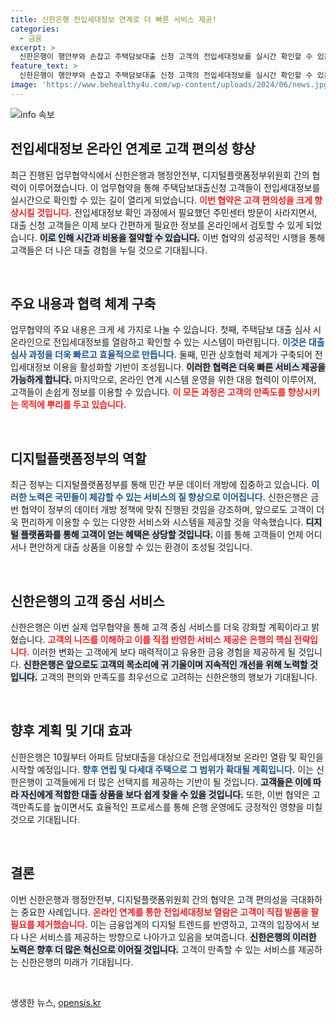 ```yaml
---
title: 신한은행 전입세대정보 연계로 더 빠른 서비스 제공!
categories:
  - 금융
excerpt: >
  신한은행이 행안부와 손잡고 주택담보대출 신청 고객의 전입세대정보를 실시간 확인할 수 있는 시스템을 구축했습니다. 행정 절차가 간소화되어 대출 과정이 한층 더 편리해집니다. 클릭하세요!
feature_text: >
  신한은행이 행안부와 손잡고 주택담보대출 신청 고객의 전입세대정보를 실시간 확인할 수 있는 시스템을 구축했습니다. 행정 절차가 간소화되어 대출 과정이 한층 더 편리해집니다. 클릭하세요!
image: 'https://www.behealthy4u.com/wp-content/uploads/2024/06/news.jpg'
---
```


<p><img src="https://www.behealthy4u.com/wp-content/uploads/2024/06/news.jpg" alt="info 속보" /></p>

<h2 data-ke-size="size26">전입세대정보 온라인 연계로 고객 편의성 향상</h2>

<p data-ke-size="size16">최근 진행된 업무협약식에서 신한은행과 행정안전부, 디지털플랫폼정부위원회 간의 협력이 이루어졌습니다. 이 업무협약을 통해 주택담보대출신청 고객들이 전입세대정보를 실시간으로 확인할 수 있는 길이 열리게 되었습니다. <b><span style="color: #ee2323;">이번 협약은 고객 편의성을 크게 향상시킬 것입니다.</span></b> 전입세대정보 확인 과정에서 필요했던 주민센터 방문이 사라지면서, 대출 신청 고객들은 이제 보다 간편하게 필요한 정보를 온라인에서 검토할 수 있게 되었습니다. <b><span style="background-color: #21538527;">이로 인해 시간과 비용을 절약할 수 있습니다.</span></b> 이번 협약의 성공적인 시행을 통해 고객들은 더 나은 대출 경험을 누릴 것으로 기대됩니다.</p>

<p data-ke-size="size16">&nbsp;</p>

<h2 data-ke-size="size26">주요 내용과 협력 체계 구축</h2>

<p data-ke-size="size16">업무협약의 주요 내용은 크게 세 가지로 나눌 수 있습니다. 첫째, 주택담보 대출 심사 시 온라인으로 전입세대정보를 열람하고 확인할 수 있는 시스템이 마련됩니다. <b><span style="color: #1a5490;">이것은 대출 심사 과정을 더욱 빠르고 효율적으로 만듭니다.</span></b> 둘째, 민관 상호협력 체계가 구축되어 전입세대정보 이용을 활성화할 기반이 조성됩니다. <b><span style="background-color: #21538527;">이러한 협력은 더욱 빠른 서비스 제공을 가능하게 합니다.</span></b> 마지막으로, 온라인 연계 시스템 운영을 위한 대응 협력이 이루어져, 고객들이 손쉽게 정보를 이용할 수 있습니다. <b><span style="color: #ee2323;">이 모든 과정은 고객의 만족도를 향상시키는 목적에 뿌리를 두고 있습니다.</span></b></p>

<p data-ke-size="size16">&nbsp;</p>

<h2 data-ke-size="size26">디지털플랫폼정부의 역할</h2>

<p data-ke-size="size16">최근 정부는 디지털플랫폼정부를 통해 민간 부문 데이터 개방에 집중하고 있습니다. <b><span style="color: #1a5490;">이러한 노력은 국민들이 체감할 수 있는 서비스의 질 향상으로 이어집니다.</span></b> 신한은행은 금번 협약이 정부의 데이터 개방 정책에 맞춰 진행된 것임을 강조하며, 앞으로도 고객이 더욱 편리하게 이용할 수 있는 다양한 서비스와 시스템을 제공할 것을 약속했습니다. <b><span style="background-color: #21538527;">디지털 플랫폼화를 통해 고객이 얻는 혜택은 상당할 것입니다.</span></b> 이를 통해 고객들이 언제 어디서나 편안하게 대출 상품을 이용할 수 있는 환경이 조성될 것입니다.</p>

<p data-ke-size="size16">&nbsp;</p>

<h2 data-ke-size="size26">신한은행의 고객 중심 서비스</h2>

<p data-ke-size="size16">신한은행은 이번 실제 업무협약을 통해 고객 중심 서비스를 더욱 강화할 계획이라고 밝혔습니다. <b><span style="color: #ee2323;">고객의 니즈를 이해하고 이를 직접 반영한 서비스 제공은 은행의 핵심 전략입니다.</span></b> 이러한 변화는 고객에게 보다 매력적이고 유용한 금융 경험을 제공하게 될 것입니다. <b><span style="background-color: #21538527;">신한은행은 앞으로도 고객의 목소리에 귀 기울이며 지속적인 개선을 위해 노력할 것입니다.</span></b> 고객의 편의와 만족도를 최우선으로 고려하는 신한은행의 행보가 기대됩니다.</p>

<p data-ke-size="size16">&nbsp;</p>

<h2 data-ke-size="size26">향후 계획 및 기대 효과</h2>

<p data-ke-size="size16">신한은행은 10월부터 아파트 담보대출을 대상으로 전입세대정보 온라인 열람 및 확인을 시작할 예정입니다. <b><span style="color: #1a5490;">향후 연립 및 다세대 주택으로 그 범위가 확대될 계획입니다.</span></b> 이는 신한은행이 고객들에게 더 많은 선택지를 제공하는 기반이 될 것입니다. <b><span style="background-color: #21538527;">고객들은 이에 따라 자신에게 적합한 대출 상품을 보다 쉽게 찾을 수 있을 것입니다.</span></b> 또한, 이번 협약은 고객만족도를 높이면서도 효율적인 프로세스를 통해 은행 운영에도 긍정적인 영향을 미칠 것으로 기대됩니다.</p>

<p data-ke-size="size16">&nbsp;</p>

<h2 data-ke-size="size26">결론</h2>

<p data-ke-size="size16">이번 신한은행과 행정안전부, 디지털플랫폼위원회 간의 협약은 고객 편의성을 극대화하는 중요한 사례입니다. <b><span style="color: #ee2323;">온라인 연계를 통한 전입세대정보 열람은 고객이 직접 발품을 팔 필요를 제거했습니다.</span></b> 이는 금융업계의 디지털 트렌드를 반영하고, 고객의 입장에서 보다 나은 서비스를 제공하는 방향으로 나아가고 있음을 보여줍니다. <b><span style="background-color: #21538527;">신한은행의 이러한 노력은 향후 더 많은 혁신으로 이어질 것입니다.</span></b> 고객이 만족할 수 있는 서비스를 제공하는 신한은행의 미래가 기대됩니다.</p>

<p data-ke-size="size16">&nbsp;</p>
생생한 뉴스, <a href="https://opensis.kr" rel="dofollow">opensis.kr</a>


